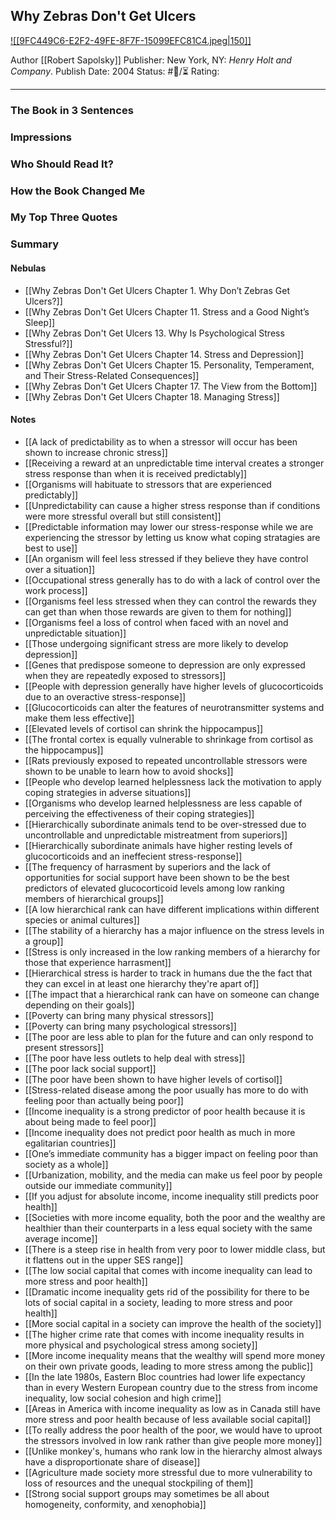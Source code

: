## Why Zebras Don't Get Ulcers

[ ![[9FC449C6-E2F2-49FE-8F7F-15099EFC81C4.jpeg|150]] ](https://www.amazon.com/gp/aw/d/B0037NX018/ref=tmm_kin_swatch_0?ie=UTF8&qid=1682031939&sr=8-1)

Author [[Robert Sapolsky]]
Publisher: New York, NY: _Henry Holt and Company_.
Publish Date: 2004
Status: #💫/⏳ 
Rating:

___

### The Book in 3 Sentences



### Impressions



### Who Should Read It?



### How the Book Changed Me



### My Top Three Quotes



### Summary



#### Nebulas

- [[Why Zebras Don't Get Ulcers Chapter 1. Why Don’t Zebras Get Ulcers?]]
- [[Why Zebras Don't Get Ulcers Chapter 11. Stress and a Good Night’s Sleep]]
- [[Why Zebras Don't Get Ulcers 13. Why Is Psychological Stress Stressful?]]
- [[Why Zebras Don't Get Ulcers Chapter 14. Stress and Depression]]
- [[Why Zebras Don't Get Ulcers Chapter 15. Personality, Temperament, and Their Stress-Related Consequences]]
- [[Why Zebras Don't Get Ulcers Chapter 17. The View from the Bottom]]
- [[Why Zebras Don't Get Ulcers Chapter 18. Managing Stress]]

#### Notes

- [[A lack of predictability as to when a stressor will occur has been shown to increase chronic stress]]
- [[Receiving a reward at an unpredictable time interval creates a stronger stress response than when it is received predictably]]
- [[Organisms will habituate to stressors that are experienced predictably]]
- [[Unpredictability can cause a higher stress response than if conditions were more stressful overall but still consistent]]
- [[Predictable information may lower our stress-response while we are experiencing the stressor by letting us know what coping stratagies are best to use]]
- [[An organism will feel less stressed if they believe they have control over a situation]]
- [[Occupational stress generally has to do with a lack of control over the work process]]
- [[Organisms feel less stressed when they can control the rewards they can get than when those rewards are given to them for nothing]]
- [[Organisms feel a loss of control when faced with an novel and unpredictable situation]]
- [[Those undergoing significant stress are more likely to develop depression]]
- [[Genes that predispose someone to depression are only expressed when they are repeatedly exposed to stressors]]
- [[People with depression generally have higher levels of glucocorticoids due to an overactive stress-response]]
- [[Glucocorticoids can alter the features of neurotransmitter systems and make them less effective]]
- [[Elevated levels of cortisol can shrink the hippocampus]]
- [[The frontal cortex is equally vulnerable to shrinkage from cortisol as the hippocampus]]
- [[Rats previously exposed to repeated uncontrollable stressors were shown to be unable to learn how to avoid shocks]]
- [[People who develop learned helplessness lack the motivation to apply coping strategies in adverse situations]]
- [[Organisms who develop learned helplessness are less capable of perceiving the effectiveness of their coping strategies]]
- [[Hierarchically subordinate animals tend to be over-stressed due to uncontrollable and unpredictable mistreatment from superiors]]
- [[Hierarchically subordinate animals have higher resting levels of glucocorticoids and an ineffecient stress-response]]
- [[The frequency of harrasment by superiors and the lack of opportunities for social support have been shown to be the best predictors of elevated glucocorticoid levels among low ranking members of hierarchical groups]]
- [[A low hierarchical rank can have different implications within different species or animal cultures]]
- [[The stability of a hierarchy has a major influence on the stress levels in a group]]
- [[Stress is only increased in the low ranking members of a hierarchy for those that experience harrasment]]
- [[Hierarchical stress is harder to track in humans due the the fact that they can excel in at least one hierarchy they're apart of]]
- [[The impact that a hierarchical rank can have on someone can change depending on their goals]]
- [[Poverty can bring many physical stressors]]
- [[Poverty can bring many psychological stressors]]
- [[The poor are less able to plan for the future and can only respond to present stressors]]
- [[The poor have less outlets to help deal with stress]]
- [[The poor lack social support]]
- [[The poor have been shown to have higher levels of cortisol]]
- [[Stress-related disease among the poor usually has more to do with feeling poor than actually being poor]]
- [[Income inequality is a strong predictor of poor health because it is about being made to feel poor]]
- [[Income inequality does not predict poor health as much in more egalitarian countries]]
- [[One’s immediate community has a bigger impact on feeling poor than society as a whole]]
- [[Urbanization, mobility, and the media can make us feel poor by people outside our immediate community]]
- [[If you adjust for absolute income, income inequality still predicts poor health]]
- [[Societies with more income equality, both the poor and the wealthy are healthier than their counterparts in a less equal society with the same average income]]
- [[There is a steep rise in health from very poor to lower middle class, but it flattens out in the upper SES range]]
- [[The low social capital that comes with income inequality can lead to more stress and poor health]]
- [[Dramatic income inequality gets rid of the possibility for there to be lots of social capital in a society, leading to more stress and poor health]]
- [[More social capital in a society can improve the health of the society]]
- [[The higher crime rate that comes with income inequality results in more physical and psychological stress among society]]
- [[More income inequality means that the wealthy will spend more money on their own private goods, leading to more stress among the public]]
- [[In the late 1980s, Eastern Bloc countries had lower life expectancy than in every Western European country due to the stress from income inequality, low social cohesion and high crime]]
- [[Areas in America with income inequality as low as in Canada still have more stress and poor health because of less available social capital]]
- [[To really address the poor health of the poor, we would have to uproot the stressors involved in low rank rather than give people more money]]
- [[Unlike monkey's, humans who rank low in the hierarchy almost always have a disproportionate share of disease]]
- [[Agriculture made society more stressful due to more vulnerability to loss of resources and the unequal stockpiling of them]]
- [[Strong social support groups may sometimes be all about homogeneity, conformity, and xenophobia]]

